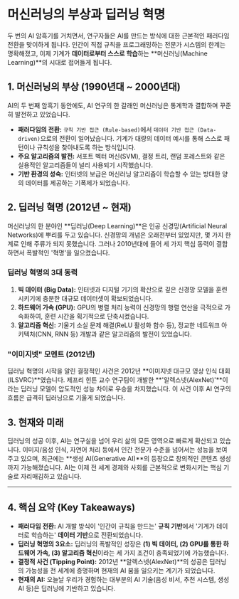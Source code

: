 # 머신러닝의 부상과 딥러닝 혁명

두 번의 AI 암흑기를 거치면서, 연구자들은 AI를 만드는 방식에 대한 근본적인 패러다임 전환을 맞이하게 됩니다. 인간이 직접 규칙을 프로그래밍하는 전문가 시스템의 한계는 명확해졌고, 이제 기계가 **데이터로부터 스스로 학습**하는 **머신러닝(Machine Learning)**의 시대로 접어들게 됩니다.

## 1. 머신러닝의 부상 (1990년대 ~ 2000년대)
AI의 두 번째 암흑기 동안에도, AI 연구의 한 갈래인 머신러닝은 통계학과 결합하며 꾸준히 발전하고 있었습니다.
- **패러다임의 전환:** `규칙 기반 접근 (Rule-based)`에서 `데이터 기반 접근 (Data-driven)`으로의 전환이 일어났습니다. 기계가 대량의 데이터 예시를 통해 스스로 패턴이나 규칙성을 찾아내도록 하는 방식입니다.
- **주요 알고리즘의 발전:** 서포트 벡터 머신(SVM), 결정 트리, 랜덤 포레스트와 같은 실용적인 알고리즘들이 널리 사용되기 시작했습니다.
- **기반 환경의 성숙:** 인터넷의 보급은 머신러닝 알고리즘이 학습할 수 있는 방대한 양의 데이터를 제공하는 기폭제가 되었습니다.

## 2. 딥러닝 혁명 (2012년 ~ 현재)
머신러닝의 한 분야인 **딥러닝(Deep Learning)**은 인공 신경망(Artificial Neural Networks)에 뿌리를 두고 있습니다. 신경망의 개념은 오래전부터 있었지만, 몇 가지 한계로 인해 주류가 되지 못했습니다. 그러나 2010년대에 들어 세 가지 핵심 동력이 결합하면서 폭발적인 '혁명'을 일으켰습니다.

### 딥러닝 혁명의 3대 동력
1.  **빅 데이터 (Big Data):** 인터넷과 디지털 기기의 확산으로 깊은 신경망 모델을 훈련시키기에 충분한 대규모 데이터셋이 확보되었습니다.
2.  **하드웨어 가속 (GPU):** GPU의 병렬 처리 능력이 신경망의 행렬 연산을 극적으로 가속화하여, 훈련 시간을 획기적으로 단축시켰습니다.
3.  **알고리즘 혁신:** 기울기 소실 문제 해결(ReLU 활성화 함수 등), 정교한 네트워크 아키텍처(CNN, RNN 등) 개발과 같은 알고리즘의 발전이 있었습니다.

### "이미지넷" 모멘트 (2012년)
딥러닝 혁명의 시작을 알린 결정적인 사건은 2012년 **이미지넷 대규모 영상 인식 대회(ILSVRC)**였습니다. 제프리 힌튼 교수 연구팀이 개발한 **'알렉스넷(AlexNet)'**이라는 딥러닝 모델이 압도적인 성능 차이로 우승을 차지했습니다. 이 사건 이후 AI 연구의 흐름은 급격히 딥러닝으로 기울게 되었습니다.

## 3. 현재와 미래
딥러닝의 성공 이후, AI는 연구실을 넘어 우리 삶의 모든 영역으로 빠르게 확산되고 있습니다. 이미지/음성 인식, 자연어 처리 등에서 인간 전문가 수준을 넘어서는 성능을 보여주고 있으며, 최근에는 **생성 AI(Generative AI)**의 등장으로 창의적인 콘텐츠 생성까지 가능해졌습니다. AI는 이제 전 세계 경제와 사회를 근본적으로 변화시키는 핵심 기술로 자리매김하고 있습니다.

---

## 4. 핵심 요약 (Key Takeaways)
- **패러다임 전환:** AI 개발 방식이 '인간이 규칙을 만드는' **규칙 기반**에서 '기계가 데이터로 학습하는' **데이터 기반**으로 전환되었습니다.
- **딥러닝 혁명의 3요소:** 딥러닝의 폭발적인 성장은 **(1) 빅 데이터, (2) GPU를 통한 하드웨어 가속, (3) 알고리즘 혁신**이라는 세 가지 조건이 충족되었기에 가능했습니다.
- **결정적 사건 (Tipping Point):** 2012년 **알렉스넷(AlexNet)**의 성공은 딥러닝의 가능성을 전 세계에 증명하며 현재의 AI 붐을 일으키는 계기가 되었습니다.
- **현재의 AI:** 오늘날 우리가 경험하는 대부분의 AI 기술(음성 비서, 추천 시스템, 생성 AI 등)은 딥러닝에 기반하고 있습니다.
